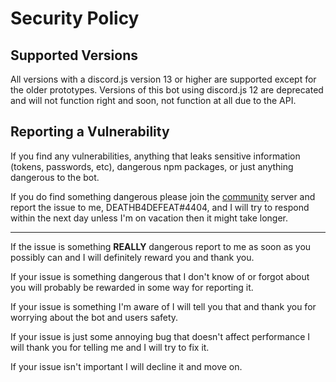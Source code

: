 # Security Policy

## Supported Versions

All versions with a discord.js version 13 or higher are supported except for the older prototypes. Versions of this bot using discord.js 12 are deprecated and will not function right and soon, not function at all due to the API.

## Reporting a Vulnerability

If you find any vulnerabilities, anything that leaks sensitive information (tokens, passwords, etc), dangerous npm packages, or just anything dangerous to the bot.

If you do find something dangerous please join the [community](https://discord.gg/49KeKwXc8g) server and report the issue to me, DEATHB4DEFEAT#4404, and I will try to respond within the next day unless I'm on vacation then it might take longer.

---

If the issue is something **REALLY** dangerous report to me as soon as you possibly can and I will definitely reward you and thank you.

If your issue is something dangerous that I don't know of or forgot about you will probably be rewarded in some way for reporting it.

If your issue is something I'm aware of I will tell you that and thank you for worrying about the bot and users safety.

If your issue is just some annoying bug that doesn't affect performance I will thank you for telling me and I will try to fix it.

If your issue isn't important I will decline it and move on.
